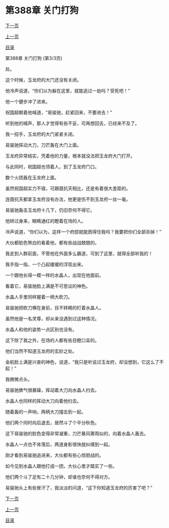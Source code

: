 <h1>第388章   关门打狗</h1>
            <div><p><a href="./1164_%E7%AC%AC389%E7%AB%A0_%E6%B0%B4%E6%99%B6%E5%A3%81.md">下一页</a></p><p><a href="./1162_%E7%AC%AC388%E7%AB%A0_%E5%85%B3%E9%97%A8%E6%89%93%E7%8B%97.md">上一页</a></p><p><a href="../">目录</a></p></div>
            <div><p>第388章   关门打狗 (第3/3页)</p><p>处。</p><p>这个时候，玉龙府的大门还没有关闭。</p><p>他冷声说道，“你们以为躲在这里，就能逃过一劫吗？受死吧！”</p><p>他一个健步冲了进来。</p><p>祝国超朝着他喊道，“易骏驰，赶紧回来，不要进去！”</p><p>听到他的喊声，那人才觉得有些不妥，可再想回去，已经来不及了。</p><p>我一招手，玉龙府的大门紧紧关闭。</p><p>易骏驰挥动大刀，刀芒轰在大门上面。</p><p>玉龙府异常结实，凭着他的力量，根本就没法把玉龙府大门打开。</p><p>与此同时，祝国超也领着人，到了玉龙府门口。</p><p>数个火团轰在玉龙府上面。</p><p>虽然祝国超实力不错，可跟聂抗天相比，还是有着很大差距的。</p><p>连聂抗天都拿玉龙府没有办法，他更是伤不到玉龙府一丝一毫。</p><p>易骏驰轰击玉龙府十几下，仍旧奈何不得它。</p><p>他转过身来，眼睛通红的瞪着在场的人。</p><p>冷声说道，“你们以为，这样一个府邸就能困得住我吗？我要把你们全部杀掉！”</p><p>大伙都脸色煞白的看着他，都有些战战兢兢的。</p><p>我走到人群前面，不管他在外面多么霸道，可到了这里，就得全部听我的！</p><p>我手指一指，一个凸起缓缓的浮现出来。</p><p>一个跟他长得一模一样的水晶人，出现在他面前。</p><p>看着它，易骏驰脸上满是不可思议的神色。</p><p>水晶人手里同样握着一柄大砍刀。</p><p>易骏驰把砍刀横在身前，目不转睛的盯着水晶人。</p><p>虽然他是一名灵尊，却从来没遇到过这种情况。</p><p>水晶人和他的姿势一点区别也没有。</p><p>这下除了我之外，在场的人都有些目瞪口呆的。</p><p>他们当然不知道玉龙府的玄妙之处。</p><p>金航脸上满是兴奋的神色，说道，“我只是听说过玉龙府，却没想到，它这么了不起！”</p><p>我微微点头。</p><p>易骏驰脾气很暴躁，挥动着大刀向水晶人扫去。</p><p>水晶人也同样的挥动大刀向着他扫去。</p><p>随着轰的一声响，两柄大刀撞击到一起。</p><p>他们两个同时向后退去，居然斗了个平分秋色。</p><p>这下易骏驰的脸色变得非常凝重，刀芒暴风骤雨似的，向着水晶人轰去。</p><p>水晶人一点也不肯落后，两道身影很快就纠缠到一起。</p><p>刚才看到易骏驰追进来，大伙都有些心惊胆战的。</p><p>如今见到水晶人跟他打成一团，大伙心里才踏实了一些。</p><p>他们两个斗了足有二十几分钟，却谁也奈何不得对方。</p><p>易骏驰头上有些冒汗了，我淡淡的问道，“这下你知道玉龙府的厉害了吧？”</p></div>
            <div><p><a href="./1164_%E7%AC%AC389%E7%AB%A0_%E6%B0%B4%E6%99%B6%E5%A3%81.md">下一页</a></p><p><a href="./1162_%E7%AC%AC388%E7%AB%A0_%E5%85%B3%E9%97%A8%E6%89%93%E7%8B%97.md">上一页</a></p><p><a href="../">目录</a></p></div>